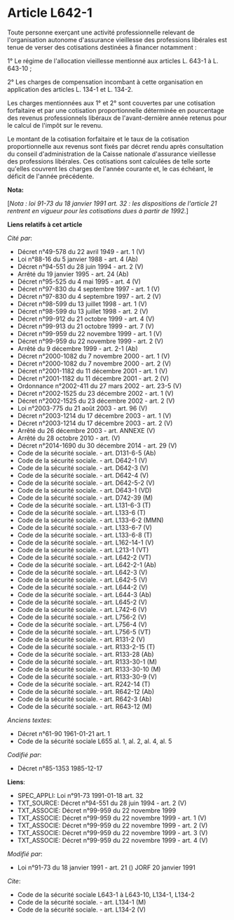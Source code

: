 # Article L642-1

Toute personne exerçant une activité professionnelle relevant de l'organisation autonome d'assurance vieillesse des
professions libérales est tenue de verser des cotisations destinées à financer notamment :

1° Le régime de l'allocation vieillesse mentionné aux articles L. 643-1 à L. 643-10 ;

2° Les charges de compensation incombant à cette organisation en application des articles L. 134-1 et L. 134-2.

Les charges mentionnées aux 1° et 2° sont couvertes par une cotisation forfaitaire et par une cotisation proportionnelle
déterminée en pourcentage des revenus professionnels libéraux de l'avant-dernière année retenus pour le calcul de l'impôt sur
le revenu.

Le montant de la cotisation forfaitaire et le taux de la cotisation proportionnelle aux revenus sont fixés par décret rendu
après consultation du conseil d'administration de la Caisse nationale d'assurance vieillesse des professions libérales. Ces
cotisations sont calculées de telle sorte qu'elles couvrent les charges de l'année courante et, le cas échéant, le déficit de
l'année précédente.

**Nota:**

[*Nota : loi 91-73 du 18 janvier 1991 art. 32 : les dispositions de l'article 21 rentrent en vigueur pour les cotisations
dues à partir de 1992.*]

**Liens relatifs à cet article**

_Cité par_:

  - Décret n°49-578 du 22 avril 1949 - art. 1 (V)
  - Loi n°88-16 du 5 janvier 1988 - art. 4 (Ab)
  - Décret n°94-551 du 28 juin 1994 - art. 2 (V)
  - Arrêté du 19 janvier 1995 - art. 24 (Ab)
  - Décret n°95-525 du 4 mai 1995 - art. 4 (V)
  - Décret n°97-830 du 4 septembre 1997 - art. 1 (V)
  - Décret n°97-830 du 4 septembre 1997 - art. 2 (V)
  - Décret n°98-599 du 13 juillet 1998 - art. 1 (V)
  - Décret n°98-599 du 13 juillet 1998 - art. 2 (V)
  - Décret n°99-912 du 21 octobre 1999 - art. 4 (V)
  - Décret n°99-913 du 21 octobre 1999 - art. 7 (V)
  - Décret n°99-959 du 22 novembre 1999 - art. 1 (V)
  - Décret n°99-959 du 22 novembre 1999 - art. 2 (V)
  - Arrêté du 9 décembre 1999 - art. 2-1 (Ab)
  - Décret n°2000-1082 du 7 novembre 2000 - art. 1 (V)
  - Décret n°2000-1082 du 7 novembre 2000 - art. 2 (V)
  - Décret n°2001-1182 du 11 décembre 2001 - art. 1 (V)
  - Décret n°2001-1182 du 11 décembre 2001 - art. 2 (V)
  - Ordonnance n°2002-411 du 27 mars 2002 - art. 23-5 (V)
  - Décret n°2002-1525 du 23 décembre 2002 - art. 1 (V)
  - Décret n°2002-1525 du 23 décembre 2002 - art. 2 (V)
  - Loi n°2003-775 du 21 août 2003 - art. 96 (V)
  - Décret n°2003-1214 du 17 décembre 2003 - art. 1 (V)
  - Décret n°2003-1214 du 17 décembre 2003 - art. 2 (V)
  - Arrêté du 26 décembre 2003 - art. ANNEXE (V)
  - Arrêté du 28 octobre 2010 - art. (V)
  - Décret n°2014-1690 du 30 décembre 2014 - art. 29 (V)
  - Code de la sécurité sociale. - art. D131-6-5 (Ab)
  - Code de la sécurité sociale. - art. D642-1 (V)
  - Code de la sécurité sociale. - art. D642-3 (V)
  - Code de la sécurité sociale. - art. D642-4 (V)
  - Code de la sécurité sociale. - art. D642-5-2 (V)
  - Code de la sécurité sociale. - art. D643-1 (VD)
  - Code de la sécurité sociale. - art. D742-39 (M)
  - Code de la sécurité sociale. - art. L131-6-3 (T)
  - Code de la sécurité sociale. - art. L133-6 (T)
  - Code de la sécurité sociale. - art. L133-6-2 (MMN)
  - Code de la sécurité sociale. - art. L133-6-7 (V)
  - Code de la sécurité sociale. - art. L133-6-8 (T)
  - Code de la sécurité sociale. - art. L162-14-1 (V)
  - Code de la sécurité sociale. - art. L213-1 (VT)
  - Code de la sécurité sociale. - art. L642-2 (VT)
  - Code de la sécurité sociale. - art. L642-2-1 (Ab)
  - Code de la sécurité sociale. - art. L642-3 (V)
  - Code de la sécurité sociale. - art. L642-5 (V)
  - Code de la sécurité sociale. - art. L644-2 (V)
  - Code de la sécurité sociale. - art. L644-3 (Ab)
  - Code de la sécurité sociale. - art. L645-2 (V)
  - Code de la sécurité sociale. - art. L742-6 (V)
  - Code de la sécurité sociale. - art. L756-2 (V)
  - Code de la sécurité sociale. - art. L756-4 (V)
  - Code de la sécurité sociale. - art. L756-5 (VT)
  - Code de la sécurité sociale. - art. R131-2 (V)
  - Code de la sécurité sociale. - art. R133-2-15 (T)
  - Code de la sécurité sociale. - art. R133-28 (Ab)
  - Code de la sécurité sociale. - art. R133-30-1 (M)
  - Code de la sécurité sociale. - art. R133-30-10 (M)
  - Code de la sécurité sociale. - art. R133-30-9 (V)
  - Code de la sécurité sociale. - art. R242-14 (T)
  - Code de la sécurité sociale. - art. R642-12 (Ab)
  - Code de la sécurité sociale. - art. R642-3 (Ab)
  - Code de la sécurité sociale. - art. R643-12 (M)

_Anciens textes_:

  - Décret n°61-90 1961-01-21 art. 1
  - Code de la sécurité sociale L655 al. 1, al. 2, al. 4, al. 5

_Codifié par_:

  - Décret n°85-1353 1985-12-17

**Liens**:

  - SPEC_APPLI: Loi n°91-73 1991-01-18 art. 32
  - TXT_SOURCE: Décret n°94-551 du 28 juin 1994 - art. 2 (V)
  - TXT_ASSOCIE: Décret n°99-959 du 22 novembre 1999
  - TXT_ASSOCIE: Décret n°99-959 du 22 novembre 1999 - art. 1 (V)
  - TXT_ASSOCIE: Décret n°99-959 du 22 novembre 1999 - art. 2 (V)
  - TXT_ASSOCIE: Décret n°99-959 du 22 novembre 1999 - art. 3 (V)
  - TXT_ASSOCIE: Décret n°99-959 du 22 novembre 1999 - art. 4 (V)

_Modifié par_:

  - Loi n°91-73 du 18 janvier 1991 - art. 21 () JORF 20 janvier 1991

_Cite_:

  - Code de la sécurité sociale L643-1 à L643-10, L134-1, L134-2
  - Code de la sécurité sociale. - art. L134-1 (M)
  - Code de la sécurité sociale. - art. L134-2 (V)
